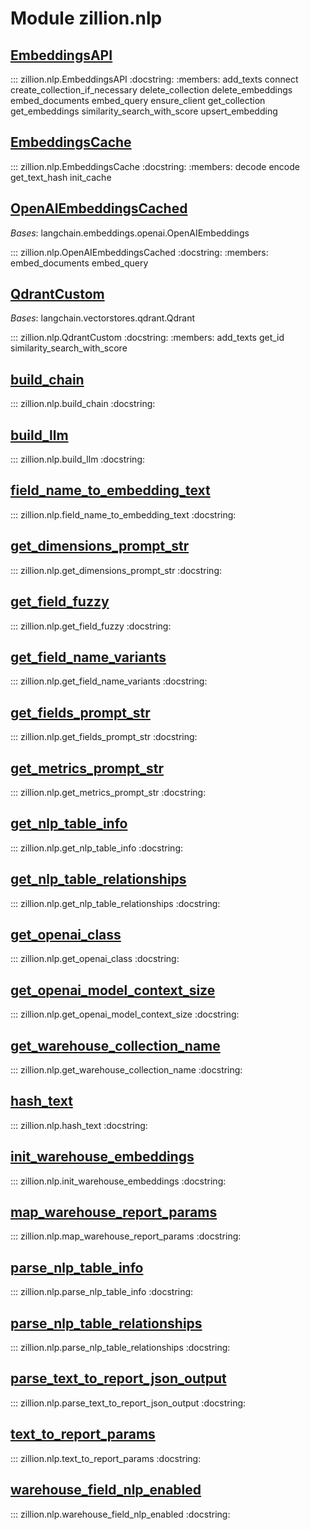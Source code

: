 [//]: # (This is an auto-generated file. Do not edit)
# Module zillion.nlp


## [EmbeddingsAPI](https://github.com/totalhack/zillion/blob/master/zillion/nlp.py#L323-L512)

::: zillion.nlp.EmbeddingsAPI
    :docstring:
    :members: add_texts connect create_collection_if_necessary delete_collection delete_embeddings embed_documents embed_query ensure_client get_collection get_embeddings similarity_search_with_score upsert_embedding


## [EmbeddingsCache](https://github.com/totalhack/zillion/blob/master/zillion/nlp.py#L57-L205)

::: zillion.nlp.EmbeddingsCache
    :docstring:
    :members: decode encode get_text_hash init_cache


## [OpenAIEmbeddingsCached](https://github.com/totalhack/zillion/blob/master/zillion/nlp.py#L207-L242)

*Bases*: langchain.embeddings.openai.OpenAIEmbeddings

::: zillion.nlp.OpenAIEmbeddingsCached
    :docstring:
    :members: embed_documents embed_query


## [QdrantCustom](https://github.com/totalhack/zillion/blob/master/zillion/nlp.py#L244-L321)

*Bases*: langchain.vectorstores.qdrant.Qdrant

::: zillion.nlp.QdrantCustom
    :docstring:
    :members: add_texts get_id similarity_search_with_score


## [build_chain](https://github.com/totalhack/zillion/blob/master/zillion/nlp.py#L664-L689)

::: zillion.nlp.build_chain
    :docstring:


## [build_llm](https://github.com/totalhack/zillion/blob/master/zillion/nlp.py#L634-L661)

::: zillion.nlp.build_llm
    :docstring:


## [field_name_to_embedding_text](https://github.com/totalhack/zillion/blob/master/zillion/nlp.py#L519-L521)

::: zillion.nlp.field_name_to_embedding_text
    :docstring:


## [get_dimensions_prompt_str](https://github.com/totalhack/zillion/blob/master/zillion/nlp.py#L1046-L1047)

::: zillion.nlp.get_dimensions_prompt_str
    :docstring:


## [get_field_fuzzy](https://github.com/totalhack/zillion/blob/master/zillion/nlp.py#L928-L974)

::: zillion.nlp.get_field_fuzzy
    :docstring:


## [get_field_name_variants](https://github.com/totalhack/zillion/blob/master/zillion/nlp.py#L899-L920)

::: zillion.nlp.get_field_name_variants
    :docstring:


## [get_fields_prompt_str](https://github.com/totalhack/zillion/blob/master/zillion/nlp.py#L1028-L1039)

::: zillion.nlp.get_fields_prompt_str
    :docstring:


## [get_metrics_prompt_str](https://github.com/totalhack/zillion/blob/master/zillion/nlp.py#L1042-L1043)

::: zillion.nlp.get_metrics_prompt_str
    :docstring:


## [get_nlp_table_info](https://github.com/totalhack/zillion/blob/master/zillion/nlp.py#L1224-L1250)

::: zillion.nlp.get_nlp_table_info
    :docstring:


## [get_nlp_table_relationships](https://github.com/totalhack/zillion/blob/master/zillion/nlp.py#L1132-L1178)

::: zillion.nlp.get_nlp_table_relationships
    :docstring:


## [get_openai_class](https://github.com/totalhack/zillion/blob/master/zillion/nlp.py#L610-L613)

::: zillion.nlp.get_openai_class
    :docstring:


## [get_openai_model_context_size](https://github.com/totalhack/zillion/blob/master/zillion/nlp.py#L616-L631)

::: zillion.nlp.get_openai_model_context_size
    :docstring:


## [get_warehouse_collection_name](https://github.com/totalhack/zillion/blob/master/zillion/nlp.py#L524-L536)

::: zillion.nlp.get_warehouse_collection_name
    :docstring:


## [hash_text](https://github.com/totalhack/zillion/blob/master/zillion/nlp.py#L46-L48)

::: zillion.nlp.hash_text
    :docstring:


## [init_warehouse_embeddings](https://github.com/totalhack/zillion/blob/master/zillion/nlp.py#L561-L607)

::: zillion.nlp.init_warehouse_embeddings
    :docstring:


## [map_warehouse_report_params](https://github.com/totalhack/zillion/blob/master/zillion/nlp.py#L977-L1025)

::: zillion.nlp.map_warehouse_report_params
    :docstring:


## [parse_nlp_table_info](https://github.com/totalhack/zillion/blob/master/zillion/nlp.py#L1198-L1218)

::: zillion.nlp.parse_nlp_table_info
    :docstring:


## [parse_nlp_table_relationships](https://github.com/totalhack/zillion/blob/master/zillion/nlp.py#L1105-L1129)

::: zillion.nlp.parse_nlp_table_relationships
    :docstring:


## [parse_text_to_report_json_output](https://github.com/totalhack/zillion/blob/master/zillion/nlp.py#L826-L844)

::: zillion.nlp.parse_text_to_report_json_output
    :docstring:


## [text_to_report_params](https://github.com/totalhack/zillion/blob/master/zillion/nlp.py#L1054-L1089)

::: zillion.nlp.text_to_report_params
    :docstring:


## [warehouse_field_nlp_enabled](https://github.com/totalhack/zillion/blob/master/zillion/nlp.py#L539-L558)

::: zillion.nlp.warehouse_field_nlp_enabled
    :docstring:

